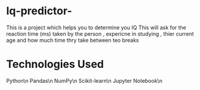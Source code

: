 # Iq-predictor-
This is a project which helps you to determine you IQ
This will ask for the reaction time (ms) taken by the person , expericne in studying , thier current age and how much time thry take between teo breaks 
# Technologies Used 
Python\n
Pandas\n
NumPy\n
Scikit-learn\n
Jupyter Notebook\n 


